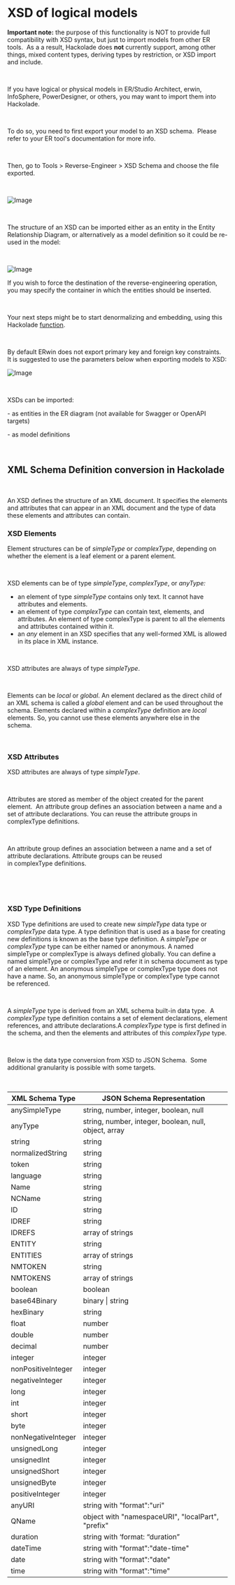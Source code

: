# XSD of logical models

**Important note:** the purpose of this functionality is NOT to provide full compatibility with XSD syntax, but just to import models from other ER tools.&nbsp; As a a result, Hackolade does **not** currently support, among other things, mixed content types, deriving types by restriction, or XSD import and include.

&nbsp;

If you have logical or physical models in ER/Studio Architect, erwin, InfoSphere, PowerDesigner, or others, you may want to import them into Hackolade. &nbsp;

&nbsp;

To do so, you need to first export your model to an XSD schema.&nbsp; Please refer to your ER tool's documentation for more info. &nbsp;

&nbsp;

Then, go to Tools \> Reverse-Engineer \> XSD Schema and choose the file exported.

&nbsp;

![Image](<lib/Tools%20-%20Reverse-Engineer%20-%20XSD%20Schema.png>)

&nbsp;

The structure of an XSD can be imported either as an entity in the Entity Relationship Diagram, or alternatively as a model definition so it could be re-used in the model:

&nbsp;

![Image](<lib/XSD%20RE%20dialog.png>)

If you wish to force the destination of the reverse-engineering operation, you may specify the container in which the entities should be inserted.

&nbsp;

Your next steps might be to start denormalizing and embedding, using this Hackolade [function](<SuggestdenormalizationofaSQLsche.md>). &nbsp;

&nbsp;

By default ERwin does not export primary key and foreign key constraints.&nbsp; It is suggested to use the parameters below when exporting models to XSD:

![Image](<lib/ERwin%20XSD%20export%20parameters.png>)

&nbsp;

XSDs can be imported:

\- as entities in the ER diagram (not available for Swagger or OpenAPI targets)

\- as model definitions

&nbsp;

## XML Schema Definition conversion in Hackolade

&nbsp;

An XSD defines the structure of an XML document. It specifies the elements and attributes that can appear in an XML document and the type of data these elements and attributes can contain.

### XSD Elements

Element structures can be of *simpleType* or *complexType*, depending on whether the element is a leaf element or a parent element.

&nbsp;

XSD elements can be of type *simpleType*, *complexType*, or *anyType:*

* an element of type *simpleType* contains only text. It cannot have attributes and elements.&nbsp;
* an element of type *complexType* can contain text, elements, and attributes. An element of type complexType is parent to all the elements and attributes contained within it.&nbsp;
* an *any* element in an XSD specifies that any well-formed XML is allowed in its place in XML instance.

&nbsp;

XSD attributes are always of type *simpleType*.

&nbsp;

Elements can be *local* or *global*. An element declared as the direct child of an XML schema is called a *global* element and can be used throughout the schema. Elements declared within a *complexType* definition are *local* elements. So, you cannot use these elements anywhere else in the schema.&nbsp;

&nbsp;

### XSD Attributes

XSD attributes are always of type *simpleType*.

&nbsp;

Attributes are stored as member of the object created for the parent element.&nbsp; An attribute group defines an association between a name and a set of attribute declarations. You can reuse the attribute groups in complexType definitions.

&nbsp;

An attribute group defines an association between a name and a set of attribute declarations. Attribute groups can be reused in complexType definitions.

&nbsp;

&nbsp;

### XSD Type Definitions

XSD Type definitions are used to create new *simpleType* data type or *complexType* data type. A type definition that is used as a base for creating new definitions is known as the base type definition. A *simpleType* or *complexType* type can be either named or anonymous. A named simpleType or complexType is always defined globally. You can define a named simpleType or complexType and refer it in schema document as type of an element. An anonymous simpleType or complexType type does not have a name. So, an anonymous simpleType or complexType type cannot be referenced.

&nbsp;

A *simpleType* type is derived from an XML schema built-in data type.&nbsp; A *complexType* type definition contains a set of element declarations, element references, and attribute declarations.A *complexType* type is first defined in the schema, and then the elements and attributes of this *complexType* type.

&nbsp;

Below is the data type conversion from XSD to JSON Schema.&nbsp; Some additional granularity is possible with some targets.

&nbsp;

| **XML Schema Type** | **JSON Schema Representation** |
| --- | --- |
| anySimpleType | string, number, integer, boolean, null |
| anyType | string, number, integer, boolean, null, object, array |
| string | string |
| normalizedString | string |
| token | string |
| language | string |
| Name | string |
| NCName | string |
| ID | string |
| IDREF | string |
| IDREFS | array of strings |
| ENTITY | string |
| ENTITIES | array of strings |
| NMTOKEN | string |
| NMTOKENS | array of strings |
| boolean | boolean |
| base64Binary | binary \| string |
| hexBinary | string |
| float | number |
| double | number |
| decimal | number |
| integer | integer |
| nonPositiveInteger | integer |
| negativeInteger | integer |
| long | integer |
| int | integer |
| short | integer |
| byte | integer |
| nonNegativeInteger | integer |
| unsignedLong | integer |
| unsignedInt | integer |
| unsignedShort | integer |
| unsignedByte | integer |
| positiveInteger | integer |
| anyURI | string with "format":"uri" |
| QName | object with "namespaceURI", "localPart", "prefix" |
| duration | string with ‘format: “duration” |
| dateTime | string with "format":"date-time" |
| date | string with "format":"date" |
| time | string with "format":"time" |


&nbsp;

&nbsp;

&nbsp;

&nbsp;

&nbsp;

&nbsp;

&nbsp;

&nbsp;

&nbsp;

